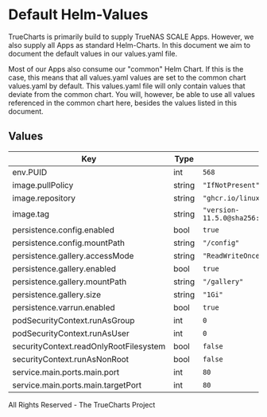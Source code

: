 # Default Helm-Values

TrueCharts is primarily build to supply TrueNAS SCALE Apps.
However, we also supply all Apps as standard Helm-Charts. In this document we aim to document the default values in our values.yaml file.

Most of our Apps also consume our "common" Helm Chart.
If this is the case, this means that all values.yaml values are set to the common chart values.yaml by default. This values.yaml file will only contain values that deviate from the common chart.
You will, however, be able to use all values referenced in the common chart here, besides the values listed in this document.

## Values

| Key | Type | Default | Description |
|-----|------|---------|-------------|
| env.PUID | int | `568` |  |
| image.pullPolicy | string | `"IfNotPresent"` |  |
| image.repository | string | `"ghcr.io/linuxserver/piwigo"` |  |
| image.tag | string | `"version-11.5.0@sha256:13aa1206583cf5ff5d20c6d9b0738bcf5de6907b27e96c334ff5e3b716e959d9"` |  |
| persistence.config.enabled | bool | `true` |  |
| persistence.config.mountPath | string | `"/config"` |  |
| persistence.gallery.accessMode | string | `"ReadWriteOnce"` |  |
| persistence.gallery.enabled | bool | `true` |  |
| persistence.gallery.mountPath | string | `"/gallery"` |  |
| persistence.gallery.size | string | `"1Gi"` |  |
| persistence.varrun.enabled | bool | `true` |  |
| podSecurityContext.runAsGroup | int | `0` |  |
| podSecurityContext.runAsUser | int | `0` |  |
| securityContext.readOnlyRootFilesystem | bool | `false` |  |
| securityContext.runAsNonRoot | bool | `false` |  |
| service.main.ports.main.port | int | `80` |  |
| service.main.ports.main.targetPort | int | `80` |  |

All Rights Reserved - The TrueCharts Project

